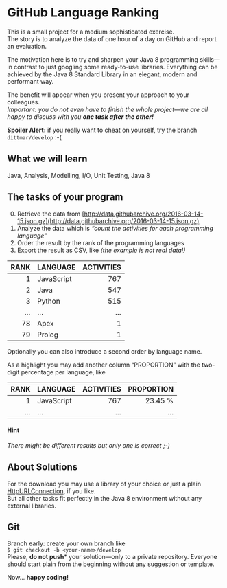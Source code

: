 # GitHub Language Ranking

This is a small project for a medium sophisticated exercise.  
The story is to analyze the data of one hour of a day on GitHub and report an evaluation.

The motivation here is to try and sharpen your Java 8 programming skills—in contrast to just googling some ready-to-use libraries. Everything can be achieved by the Java 8 Standard Library in an elegant, modern and performant way.

The benefit will appear when you present your approach to your colleagues.  
_Important: you do not even have to finish the whole project—we are all happy to discuss with you **one task after the other!**_

**Spoiler Alert:** if you really want to cheat on yourself, try the branch `dittmar/develop` :-(

## What we will learn
Java, Analysis, Modelling, I/O, Unit Testing, Java 8

## The tasks of your program

0. Retrieve the data from [http://data.githubarchive.org/2016-03-14-15.json.gz](http://data.githubarchive.org/2016-03-14-15.json.gz)
0. Analyze the data which is *“count the activities for each programming language”*
0. Order the result by the rank of the programming languages
0. Export the result as CSV, like *(the example is not real data!)*

| RANK | LANGUAGE              | ACTIVITIES |
| ---: | :-------------------- | ---------: |
| 1    | JavaScript            | 767        |
| 2    | Java                  | 547        |
| 3    | Python                | 515        |
| …    | …                     | …          |
| 78   | Apex                  | 1          |
| 79   | Prolog                | 1          |

Optionally you can also introduce a second order by language name.

As a highlight you may add another column “PROPORTION” with the two-digit percentage per language, like

| RANK | LANGUAGE              | ACTIVITIES | PROPORTION |
| ---: | :-------------------- | ---------: | ---------: |
| 1    | JavaScript            | 767        | 23.45 %    |
| …    | …                     | …          | …          |

#### Hint
*There might be different results but only one is correct ;-)*

## About Solutions
For the download you may use a library of your choice or just a plain [HttpURLConnection](https://docs.oracle.com/javase/8/docs/api/java/net/HttpURLConnection.html), if you like.  
But all other tasks fit perfectly in the Java 8 environment without any external libraries.

## Git
Branch early: create your own branch like  
`$ git checkout -b <your-name>/develop`  
Please, **do not push*** your solution—only to a private repository. Everyone should start plain from the beginning without any suggestion or template.

Now… **happy coding!**

